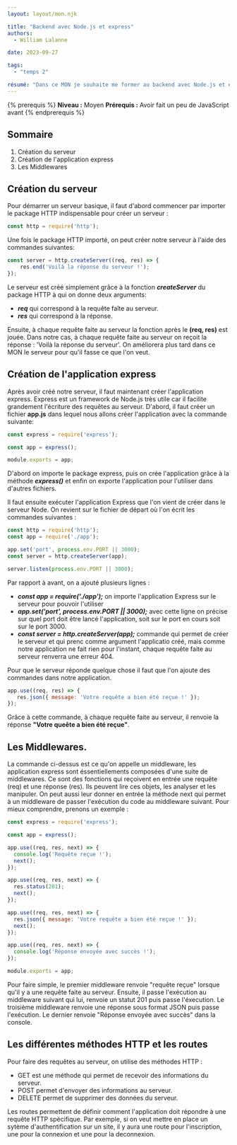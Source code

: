 ```yaml
---
layout: layout/mon.njk

title: "Backend avec Node.js et express"
authors:
  - William Lalanne

date: 2023-09-27

tags: 
  - "temps 2"

résumé: "Dans ce MON je souhaite me former au backend avec Node.js et express"
---
```


{% prerequis %}
**Niveau :** Moyen
**Prérequis :** Avoir fait un peu de JavaScript avant
{% endprerequis %}

## Sommaire

1. Création du serveur 
2. Création de l'application express
3. Les Middlewares


## Création du serveur 
Pour démarrer un serveur basique, il faut d'abord commencer par importer le package HTTP indispensable pour créer un serveur :
```js
const http = require('http'); 
```

Une fois le package HTTP importé, on peut créer notre serveur à l'aide des commandes suivantes: 
```js
const server = http.createServer((req, res) => {
    res.end('Voilà la réponse du serveur !');
});
```

Le serveur est créé simplement grâce à la fonction ***createServer*** du package HTTP à qui on donne deux arguments:
- ***req*** qui correspond à la requête faîte au serveur.
- ***res*** qui correspond à la réponse.

Ensuite, à chaque requête faite au serveur la fonction après le **(req, res)** est jouée. Dans notre cas, à chaque requête faite au serveur on reçoit la réponse : 'Voilà la réponse du serveur'. 
On améliorera plus tard dans ce MON le serveur pour qu'il fasse ce que l'on veut. 


## Création de l'application express

Après avoir créé notre serveur, il faut maintenant créer l'application express. Express est un framework de Node.js très utile car il facilite grandement l'écriture des requêtes au serveur. D'abord, il faut créer un fichier **app.js** dans lequel nous allons créer l'application avec la commande suivante: 
```js
const express = require('express');

const app = express();

module.exports = app;
```
D'abord on importe le package express, puis on crée l'application grâce à la méthode ***express()*** et enfin on exporte l'application pour l'utiliser dans d'autres fichiers. 

Il faut ensuite exécuter l'application Express que l'on vient de créer dans le serveur Node. 
On revient sur le fichier de départ où l'on écrit les commandes suivantes :
```js
const http = require('http');
const app = require('./app');

app.set('port', process.env.PORT || 3000);
const server = http.createServer(app);

server.listen(process.env.PORT || 3000);
```

Par rapport à avant, on a ajouté plusieurs lignes :
- ***const app = require('./app');*** on importe l'application Express sur le serveur pour pouvoir l'utiliser
- ***app.set('port', process.env.PORT || 3000);*** avec cette ligne on précise sur quel port doit être lancé l'application, soit sur le port en cours soit sur le port 3000. 
- ***const server = http.createServer(app);*** commande qui permet de créer le serveur et qui prenc comme argument l'applicatio créé, mais comme notre application ne fait rien pour l'instant, chaque requête faite au serveur renverra une erreur 404. 

Pour que le serveur réponde quelque chose il faut que l'on ajoute des commandes dans notre application.

```js
app.use((req, res) => {
   res.json({ message: 'Votre requête a bien été reçue !' }); 
});
```
Grâce à cette commande, à chaque requête faite au serveur, il renvoie la réponse **"Votre queête a bien été reçue"**. 


## Les Middlewares. 
La commande ci-dessus est ce qu'on appelle un middleware, les application express sont éssentiellements composées d'une suite de middlewares. Ce sont des fonctions qui reçoivent en entrée une requête (req) et une réponse (res). Ils peuvent lire ces objets, les analyser et les manipuler. On peut aussi leur donner en entrée la méthode next qui permet à un middleware de passer l'exécution du code au middleware suivant. 
Pour mieux comprendre, prenons un exemple :
```js
const express = require('express');

const app = express();

app.use((req, res, next) => {
  console.log('Requête reçue !');
  next();
});

app.use((req, res, next) => {
  res.status(201);
  next();
});

app.use((req, res, next) => {
  res.json({ message: 'Votre requête a bien été reçue !' });
  next();
});

app.use((req, res, next) => {
  console.log('Réponse envoyée avec succès !');
});

module.exports = app;
```

Pour faire simple, le premier middleware renvoie "requête reçue" lorsque qu'il y a une requête faite au serveur. Ensuite, il passe l'exécution au middleware suivant qui lui, renvoie un statut 201 puis passe l'éxecution. Le troisième middleware renvoie une réponse sous format JSON puis passe l'exécution. Le dernier renvoie "Réponse envoyée avec succès" dans la console. 


## Les différentes méthodes HTTP et les routes

Pour faire des requêtes au serveur, on utilise des méthodes HTTP :
- GET est une méthode qui permet de recevoir des informations du serveur. 
- POST permet d'envoyer des informations au serveur. 
- DELETE permet de supprimer des données du serveur. 

Les routes permettent de définir comment l'application doit répondre à une requête HTTP spécifique. Par exemple, si on veut mettre en place un sytème d'authentification sur un site, il y aura une route pour l'inscription, une pour la connexion et une pour la deconnexion. 







